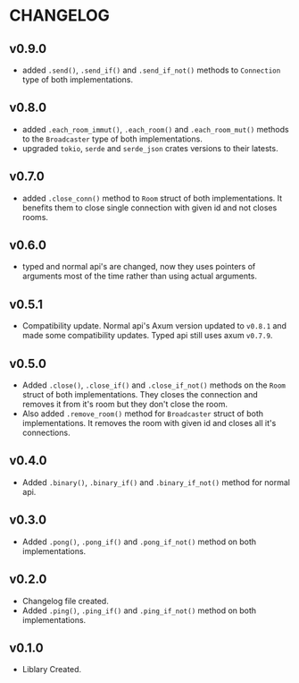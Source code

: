 # CHANGELOG

## v0.9.0

- added `.send()`, `.send_if()` and `.send_if_not()` methods to `Connection` type of both implementations.

## v0.8.0

- added `.each_room_immut()`, `.each_room()` and `.each_room_mut()` methods to the `Broadcaster` type of both implementations.
- upgraded `tokio`, `serde` and `serde_json` crates versions to their latests.

## v0.7.0

- added `.close_conn()` method to `Room` struct of both implementations. It benefits them to close single connection with given id and not closes rooms.

## v0.6.0

- typed and normal api's are changed, now they uses pointers of arguments most of the time rather than using actual arguments.

## v0.5.1

- Compatibility update. Normal api's Axum version updated to `v0.8.1` and made some compatibility updates. Typed api still uses axum `v0.7.9`.

## v0.5.0

- Added `.close()`, `.close_if()` and `.close_if_not()` methods on the `Room` struct of both implementations. They closes the connection and removes it from it's room but they don't close the room.
- Also added `.remove_room()` method for `Broadcaster` struct of both implementations. It removes the room with given id and closes all it's connections.

## v0.4.0

- Added `.binary()`, `.binary_if()` and `.binary_if_not()` method for normal api.

## v0.3.0

- Added `.pong()`, `.pong_if()` and `.pong_if_not()` method on both implementations.

## v0.2.0

- Changelog file created.
- Added `.ping()`, `.ping_if()` and `.ping_if_not()` method on both implementations.

## v0.1.0

- Liblary Created.
